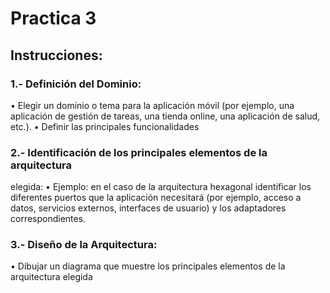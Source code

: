 # Practica 3
## Instrucciones:
### 1.- Definición del Dominio:
• Elegir un dominio o tema para la aplicación móvil (por ejemplo,
una aplicación de gestión de tareas, una tienda online, una
aplicación de salud, etc.).
• Definir las principales funcionalidades
### 2.- Identificación de los principales elementos de la arquitectura
elegida:
• Ejemplo: en el caso de la arquitectura hexagonal identificar los
diferentes puertos que la aplicación necesitará (por ejemplo,
acceso a datos, servicios externos, interfaces de usuario) y los
adaptadores correspondientes.
### 3.- Diseño de la Arquitectura:
• Dibujar un diagrama que muestre los principales elementos de la
arquitectura elegida
